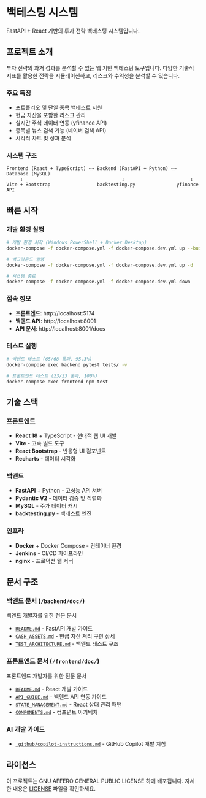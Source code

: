 # 백테스팅 시스템

FastAPI + React 기반의 투자 전략 백테스팅 시스템입니다.

## 프로젝트 소개

투자 전략의 과거 성과를 분석할 수 있는 웹 기반 백테스팅 도구입니다. 다양한 기술적 지표를 활용한 전략을 시뮬레이션하고, 리스크와 수익성을 분석할 수 있습니다.

### 주요 특징
- 포트폴리오 및 단일 종목 백테스트 지원
- 현금 자산을 포함한 리스크 관리
- 실시간 주식 데이터 연동 (yfinance API)
- 종목별 뉴스 검색 기능 (네이버 검색 API)
- 시각적 차트 및 성과 분석

### 시스템 구조
```
Frontend (React + TypeScript) ←→ Backend (FastAPI + Python) ←→ Database (MySQL)
     ↓                                    ↓                        ↓
Vite + Bootstrap                 backtesting.py               yfinance API
```

## 빠른 시작

### 개발 환경 실행
```bash
# 개발 환경 시작 (Windows PowerShell + Docker Desktop)
docker-compose -f docker-compose.yml -f docker-compose.dev.yml up --build

# 백그라운드 실행
docker-compose -f docker-compose.yml -f docker-compose.dev.yml up -d

# 시스템 종료
docker-compose -f docker-compose.yml -f docker-compose.dev.yml down
```

### 접속 정보
- **프론트엔드**: http://localhost:5174
- **백엔드 API**: http://localhost:8001
- **API 문서**: http://localhost:8001/docs

### 테스트 실행
```bash
# 백엔드 테스트 (65/68 통과, 95.3%)
docker-compose exec backend pytest tests/ -v

# 프론트엔드 테스트 (23/23 통과, 100%)
docker-compose exec frontend npm test
```

## 기술 스택

### 프론트엔드
- **React 18** + TypeScript - 현대적 웹 UI 개발
- **Vite** - 고속 빌드 도구
- **React Bootstrap** - 반응형 UI 컴포넌트
- **Recharts** - 데이터 시각화

### 백엔드
- **FastAPI** + Python - 고성능 API 서버
- **Pydantic V2** - 데이터 검증 및 직렬화
- **MySQL** - 주가 데이터 캐시
- **backtesting.py** - 백테스트 엔진

### 인프라
- **Docker** + Docker Compose - 컨테이너 환경
- **Jenkins** - CI/CD 파이프라인
- **nginx** - 프로덕션 웹 서버

## 문서 구조

### 백엔드 문서 (`/backend/doc/`)
백엔드 개발자를 위한 전문 문서
- [`README.md`](backend/doc/README.md) - FastAPI 개발 가이드
- [`CASH_ASSETS.md`](backend/doc/CASH_ASSETS.md) - 현금 자산 처리 구현 상세
- [`TEST_ARCHITECTURE.md`](backend/doc/TEST_ARCHITECTURE.md) - 백엔드 테스트 구조

### 프론트엔드 문서 (`/frontend/doc/`)
프론트엔드 개발자를 위한 전문 문서
- [`README.md`](frontend/doc/README.md) - React 개발 가이드
- [`API_GUIDE.md`](frontend/doc/API_GUIDE.md) - 백엔드 API 연동 가이드
- [`STATE_MANAGEMENT.md`](frontend/doc/STATE_MANAGEMENT.md) - React 상태 관리 패턴
- [`COMPONENTS.md`](frontend/doc/COMPONENTS.md) - 컴포넌트 아키텍처

### AI 개발 가이드
- [`.github/copilot-instructions.md`](.github/copilot-instructions.md) - GitHub Copilot 개발 지침

## 라이선스

이 프로젝트는 GNU AFFERO GENERAL PUBLIC LICENSE 하에 배포됩니다. 자세한 내용은 [LICENSE](LICENSE) 파일을 확인하세요.